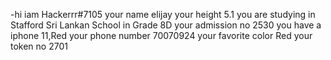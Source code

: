 -hi iam Hackerrr#7105 
your name elijay
your height 5.1
you are studying in Stafford Sri Lankan School
in  Grade 8D
your admission no 2530
you have a iphone 11,Red 
your phone number 70070924
your favorite color Red 
your token no 2701
